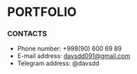 # PORTFOLIO

### CONTACTS
- Phone number: +998(90) 600 69 89
- E-mail address: davsdd091@gmail.com
- Telegram address: @davsdd

